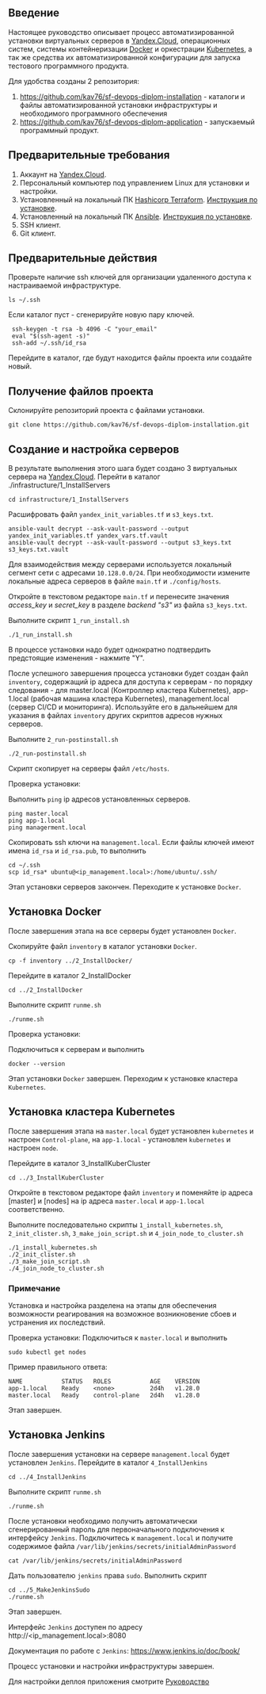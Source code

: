 ## Введение
Настоящее руководство описывает процесс автоматизированной установки виртуальных серверов в [Yandex.Cloud](https://cloud.yandex.ru), операционных систем, системы контейнеризации [Docker](https://docker.com) и оркестрации [Kubernetes](https://kubernetes.io), а так же средства их автоматизированной конфигурации для запуска тестового программного продукта.

Для удобства созданы 2 репозитория:
1. https://github.com/kav76/sf-devops-diplom-installation - каталоги и файлы автоматизированной установки инфраструктуры и необходимого программного обеспечения
2. https://github.com/kav76/sf-devops-diplom-application - запускаемый программный продукт.

## Предварительные требования
1. Аккаунт на [Yandex.Cloud](https://cloud.yandex.ru).
2. Персональный компьютер под управлением Linux для установки и настройки.
3. Установленный на локальный ПК [Hashicorp Terraform](https://developer.hashicorp.com/terraform). [Инструкция по установке](https://developer.hashicorp.com/terraform/downloads).
4. Установленный на локальный ПК [Ansible](https://www.ansible.com/). [Инструкция по установке](https://docs.ansible.com/ansible/latest/installation_guide/index.html).
5. SSH клиент. 
6. Git клиент.

## Предварительные действия
Проверьте наличие ssh ключей для организации удаленного доступа к настраиваемой инфраструктуре.
```
ls ~/.ssh
```
Если каталог пуст - сгенерируйте новую пару ключей.
```
 ssh-keygen -t rsa -b 4096 -C "your_email"
 eval "$(ssh-agent -s)"
 ssh-add ~/.ssh/id_rsa
```
Перейдите в каталог, где будут находится файлы проекта или создайте новый.

## Получение файлов проекта  
Склонируйте репозиторий проекта с файлами установки.
   ```
   git clone https://github.com/kav76/sf-devops-diplom-installation.git
   ```

## Создание и настройка серверов
В результате выполнения этого шага будет создано 3 виртуальных сервера на [Yandex.Cloud](https://cloud.yandex.ru).
Перейти в каталог ./infrastructure/1_InstallServers
   ```
   cd infrastructure/1_InstallServers
   ```
Расшифровать файл `yandex_init_variables.tf` и `s3_keys.txt`.
```
ansible-vault decrypt --ask-vault-password --output yandex_init_variables.tf yandex_vars.tf.vault
ansible-vault decrypt --ask-vault-password --output s3_keys.txt s3_keys.txt.vault
```
Для взаимодействия между серверами используется локальный сегмент сети с адресами `10.128.0.0/24`. При необходимости измените локальные адреса серверов в файле `main.tf` и `./config/hosts`.

Откройте в текстовом редакторе `main.tf` и перенесите значения _access_key_ и _secret_key_ в разделе _backend "s3"_ из файла `s3_keys.txt`.

Выполните скрипт `1_run_install.sh`
```
./1_run_install.sh
```
В процессе установки надо будет однократно подтвердить предстоящие изменения - нажмите "Y".

После успешного завершения процесса установки будет создан файл `inventory`, содержащий ip адреса для доступа к серверам - по порядку следования - для master.local (Контроллер кластера Kubernetes), app-1.local (рабочая машина кластера Kubernetes), management.local (сервер CI/CD и мониторинга). Используйте его в дальнейшем для указания в файлах `inventory` других скриптов адресов нужных серверов.

Выполните `2_run-postinstall.sh`
```
./2_run-postinstall.sh
```
Скрипт скопирует на серверы файл `/etc/hosts`.

Проверка установки:

Выполнить `ping` ip адресов установленных серверов.
```
ping master.local
ping app-1.local
ping managerment.local
```
Скопировать ssh ключи на `management.local`. Если файлы ключей имеют имена `id_rsa` и `id_rsa.pub`, то выполнить
```
cd ~/.ssh
scp id_rsa* ubuntu@<ip_management.local>:/home/ubuntu/.ssh/
```

Этап установки серверов закончен. Переходите к установке `Docker`.
   
## Установка Docker
После завершения этапа на все серверы будет установлен `Docker`.

Скопируйте файл `inventory` в каталог установки `Docker`.
```
cp -f inventory ../2_InstallDocker/
```
Перейдите в каталог 2_InstallDocker
```
cd ../2_InstallDocker
```
Выполните скрипт `runme.sh`
```
./runme.sh
```
Проверка установки:

Подключиться к серверам и выполнить 
```
docker --version
```

Этап установки `Docker` завершен. Переходим к установке кластера `Kubernetes`.

## Установка кластера Kubernetes
После завершения этапа на `master.local` будет установлен `kubernetes` и настроен `Control-plane`, на `app-1.local` - установлен `kubernetes` и настроен `node`.

Перейдите в каталог 3_InstallKuberCluster
```
cd ../3_InstallKuberCluster
```
Откройте в текстовом редакторе файл `inventory` и поменяйте ip адреса [master] и [nodes] на ip адреса `master.local` и `app-1.local` соответственно.

Выполните последовательно скрипты `1_install_kubernetes.sh`, `2_init_clister.sh`, `3_make_join_script.sh` и `4_join_node_to_cluster.sh`
```
./1_install_kubernetes.sh
./2_init_clister.sh
./3_make_join_script.sh
./4_join_node_to_cluster.sh
```
### Примечание
Установка и настройка разделена на этапы для обеспечения возможности реагирования на возможное возникновение сбоев и устранения их последствий.

Проверка установки:
Подключиться к `master.local` и выполнить
```
sudo kubectl get nodes
```
Пример правильного ответа:
```
NAME           STATUS   ROLES           AGE    VERSION
app-1.local    Ready    <none>          2d4h   v1.28.0
master.local   Ready    control-plane   2d4h   v1.28.0
```

Этап завершен.

## Установка Jenkins
После завершения установки на сервере `management.local` будет установлен `Jenkins`.
Перейдите в каталог `4_InstallJenkins`
```
cd ../4_InstallJenkins
```
Выполните скрипт `runme.sh`
```
./runme.sh
```
После установки необходимо получить автоматически сгенерированный пароль для первоначального подключения к интерфейсу `Jenkins`. Подключитесь к `management.local` и получите содержимое файла `/var/lib/jenkins/secrets/initialAdminPassword`
```
cat /var/lib/jenkins/secrets/initialAdminPassword
```
Дать пользователю `jenkins` права `sudo`. Выполнить скрипт
```
cd ../5_MakeJenkinsSudo
./runme.sh
```
Этап завершен.

Интерфейс `Jenkins` доступен по адресу http://<ip_management.local>:8080

Документация по работе с `Jenkins`: https://www.jenkins.io/doc/book/

Процесс установки и настройки инфраструктуры завершен.

Для настройки деплоя приложения смотрите [Руководство]()
